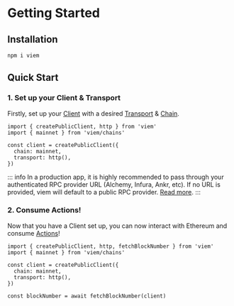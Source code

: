 # Getting Started

## Installation

```bash
npm i viem
```

## Quick Start

### 1. Set up your Client & Transport

Firstly, set up your [Client](/TODO) with a desired [Transport](/TODO) & [Chain](/TODO).

```tsx
import { createPublicClient, http } from 'viem'
import { mainnet } from 'viem/chains'

const client = createPublicClient({
  chain: mainnet,
  transport: http(),
})
```

::: info
In a production app, it is highly recommended to pass through your authenticated RPC provider URL (Alchemy, Infura, Ankr, etc). If no URL is provided, viem will default to a public RPC provider. [Read more](/TODO).
:::

### 2. Consume Actions!

Now that you have a Client set up, you can now interact with Ethereum and consume [Actions](/TODO)!

```tsx {9}
import { createPublicClient, http, fetchBlockNumber } from 'viem'
import { mainnet } from 'viem/chains'

const client = createPublicClient({
  chain: mainnet,
  transport: http(),
})

const blockNumber = await fetchBlockNumber(client)
```

